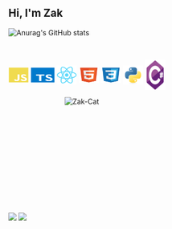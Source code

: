 ## Hi, I'm Zak

![Anurag's GitHub stats](https://github-readme-stats.vercel.app/api?username=hu3zak&show_icons=true&theme=dark)

##
<div style="display: inline-block"><br>

<img align="center" alt="Zak-3s" height="30" width="40" src="https://raw.githubusercontent.com/devicons/devicon/master/icons/javascript/javascript-plain.svg"> 

<img align="center" alt="Zak-Ts" height="30" width="48" src="https://raw.githubusercontent.com/devicons/devicon/master/icons/typescript/typescript-plain.svg"> 

<img align="center" alt="Zak-React" height="38" width="40" src="https://raw.githubusercontent.com/devicons/devicon/master/icons/react/react-original.svg"> 

<img align="center" alt="Zak-HTML" height="30" width="40" src="https://raw.githubusercontent.com/devicons/devicon/master/icons/html5/html5-original.svg"> 

<img align="center" alt="Zak-CSS" height="30" width="40" src="https://raw.githubusercontent.com/devicons/devicon/master/icons/css3/css3-original.svg"> 

<img align="center" alt="Zak-Python" height="38" width="40" src="https://raw.githubusercontent.com/devicons/devicon/master/icons/python/python-original.svg"> 

<img align="center" alt="Zak-Csharp" height="60" width="40" src="https://raw.githubusercontent.com/devicons/devicon/master/icons/csharp/csharp-original.svg"> 

<img align="right" height="200" width="200" alt="Zak-Cat" src="https://www.icegif.com/wp-content/uploads/2021/10/icegif-514.gif"> </div>

##

<div>
<a href="https://www.youtube.com/@zakyyil" target="_blank"><img src="https://img.shields.io/badge/YouTube-FF0000?style=for-the-badge&logo=youtube&logoColor=white" target="_blank"></a> <a href="https://discord.com/users/1277026282185687042" target="_blank"><img src="https://img.shields.io/badge/Discord-7289DA?style=for-the-badge&logo=discord&logoColor=white" target="_blank"> </a>


</div>
